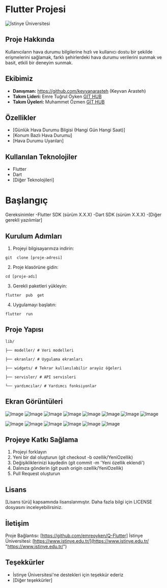 
# Flutter Projesi

![İstinye Üniversitesi](https://www.unitededucation.com/linklogoch/istinye-university-logo.png)

## Proje Hakkında

Kullanıcıların hava durumu bilgilerine hızlı ve kullanıcı dostu bir şekilde erişmelerini sağlamak, farklı şehirlerdeki hava durumu verilerini sunmak ve basit, etkili bir deneyim sunmak. 

## Ekibimiz 
- **Danışman:** https://github.com/keyvanarasteh (Keyvan Arasteh)
- **Takım Lideri:** Emre Tuğrul Öyken [GİT HUB](https://github.com/emreoyken)
- **Takım Üyeleri:** Muhammet Özmen [GİT HUB](https://github.com/Mamio0)

## Özellikler
- [Günlük Hava Durumu Bilgisi (Hangi Gün Hangi Saat)]
- [Konum Bazlı Hava Durumu]
- [Hava Durumu Uyarıları]

## Kullanılan Teknolojiler
- Flutter 
- Dart
- [Diğer Teknolojileri]
# Başlangıç 
Gereksinimler 
-Flutter SDK (sürüm X.X.X) 
-Dart SDK (sürüm X.X.X) 
-[Diğer gerekli yazılımlar]
## Kurulum Adımları 
1.  Projeyi bilgisayarınıza indirin:
```
git  clone [proje-adresi]
```
2.  Proje klasörüne gidin:
```
cd [proje-adı]
```
3.  Gerekli paketleri yükleyin:
```
flutter  pub  get
```
4.  Uygulamayı başlatın:
```
flutter  run
```
## Proje Yapısı
```
lib/

├── modeller/ # Veri modelleri

├── ekranlar/ # Uygulama ekranları

├── widgets/ # Tekrar kullanılabilir arayüz öğeleri

├── servisler/ # API servisleri

└── yardımcılar/ # Yardımcı fonksiyonlar

```



## Ekran Görüntüleri
![Image](https://github.com/user-attachments/assets/56a1289b-bdc2-427e-8dc8-516b9401e30c)
![Image](https://github.com/user-attachments/assets/9a020996-9517-4dab-9497-2a0248f7d8bc)
![Image](https://github.com/user-attachments/assets/d74847bb-8ae5-40ca-8e6c-fe16170ff605)
![Image](https://github.com/user-attachments/assets/acb65346-3648-4bb5-80cf-c6f1db86d00a)
![Image](https://github.com/user-attachments/assets/76a99a9d-b6c9-42e8-bce9-376cd30ed3a6)
![Image](https://github.com/user-attachments/assets/4f14cb8a-0e89-46e4-8c87-6d5b324722aa)
![Image](https://github.com/user-attachments/assets/7e50888e-adf6-4574-9324-a92e07ff1d5e)
![Image](https://github.com/user-attachments/assets/271c88f6-b025-4bbe-88f1-e0cf6b5c3c5d)


![Image](https://github.com/user-attachments/assets/9bdd8f86-2602-43cf-b5dd-9e86df1f7763)
![Image](https://github.com/user-attachments/assets/e9fb66b3-f75c-406d-9493-95de3899088e)
![Image](https://github.com/user-attachments/assets/91241a9e-71be-4323-b8f5-8776455c6f5e)
![Image](https://github.com/user-attachments/assets/6f8af831-efc5-40f8-b6ca-ee1264805330)
![Image](https://github.com/user-attachments/assets/4e4bcf43-72d3-49f7-9238-e3321b58d84b)
![Image](https://github.com/user-attachments/assets/a19e590c-8b02-4dd4-91f3-2d19bfd7a74e)

## Projeye Katkı Sağlama

1. Projeyi forklayın
2. Yeni bir dal oluşturun (git checkout -b ozellik/YeniOzellik)
3. Değişikliklerinizi kaydedin (git commit -m 'Yeni özellik eklendi')
4. Dalınıza gönderin (git push origin ozellik/YeniOzellik)
5. Pull Request oluşturun
## Lisans
[Lisans türü] kapsamında lisanslanmıştır. Daha fazla bilgi için LICENSE dosyasını inceleyebilirsiniz.
## İletişim
Proje Bağlantısı: [https://github.com/emreoyken/Q-Flutter]
İstinye Üniversitesi: [https://www.istinye.edu.tr/](https://www.istinye.edu.tr/ "https://www.istinye.edu.tr/")
## Teşekkürler
-   İstinye Üniversitesi'ne destekleri için teşekkür ederiz
-   [Diğer teşekkürler]


 






